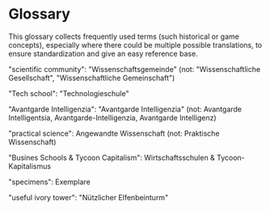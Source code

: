 # Glossary
This glossary collects frequently used terms (such historical or game concepts), especially where there could be multiple possible translations, to ensure standardization and give an easy reference base.

"scientific community": "Wissenschaftsgemeinde" (not: "Wissenschaftliche Gesellschaft", "Wissenschaftliche Gemeinschaft")

"Tech school": "Technologieschule"

"Avantgarde Intelligenzia": "Avantgarde Intelligenzia" (not: Avantgarde Intelligentsia, Avantgarde-Intelligenzia, Avantgarde Intelligenz)

"practical science": Angewandte Wissenschaft (not: Praktische Wissenschaft)

"Busines Schools & Tycoon Capitalism": Wirtschaftsschulen & Tycoon-Kapitalismus

"specimens": Exemplare

"useful ivory tower": "Nützlicher Elfenbeinturm"